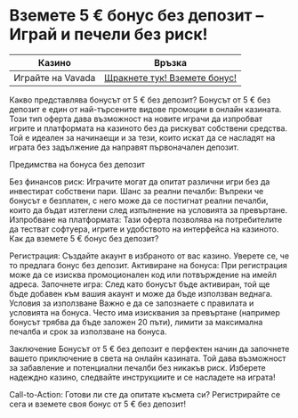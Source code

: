 # Вземете 5 € бонус без депозит – Играй и печели без риск!
| Казино                   | Връзка                                                                                         |
|--------------------------|------------------------------------------------------------------------------------------------|
| Играйте на Vavada        | [Щракнете тук! Вземете бонус!](https://partnervavadarv.com/?promo=664c53c2-c126-47df-a9b6-e93726155fae&target=register) |


Какво представлява бонусът от 5 € без депозит?
Бонусът от 5 € без депозит е един от най-търсените видове промоции в онлайн казината. Този тип оферта дава възможност на новите играчи да изпробват игрите и платформата на казиното без да рискуват собствени средства. Той е идеален за начинаещи и за тези, които искат да се насладят на играта без задължение да направят първоначален депозит.

Предимства на бонуса без депозит

Без финансов риск: Играчите могат да опитат различни игри без да инвестират собствени пари.
Шанс за реални печалби: Въпреки че бонусът е безплатен, с него може да се постигнат реални печалби, които да бъдат изтеглени след изпълнение на условията за превъртане.
Изпробване на платформата: Тази оферта позволява на потребителите да тестват софтуера, игрите и удобството на интерфейса на казиното.
Как да вземете 5 € бонус без депозит?

Регистрация: Създайте акаунт в избраното от вас казино. Уверете се, че то предлага бонус без депозит.
Активиране на бонуса: При регистрация може да се изисква промоционален код или потвърждение на имейл адреса.
Започнете игра: След като бонусът бъде активиран, той ще бъде добавен към вашия акаунт и може да бъде използван веднага.
Условия за използване
Важно е да се запознаете с правилата и условията на бонуса. Често има изисквания за превъртане (например бонусът трябва да бъде заложен 20 пъти), лимити за максимална печалба и срок за използване на бонуса.

Заключение
Бонусът от 5 € без депозит е перфектен начин да започнете вашето приключение в света на онлайн казината. Той дава възможност за забавление и потенциални печалби без никакъв риск. Изберете надеждно казино, следвайте инструкциите и се насладете на играта!

Call-to-Action:
Готови ли сте да опитате късмета си? Регистрирайте се сега и вземете своя бонус от 5 € без депозит!
